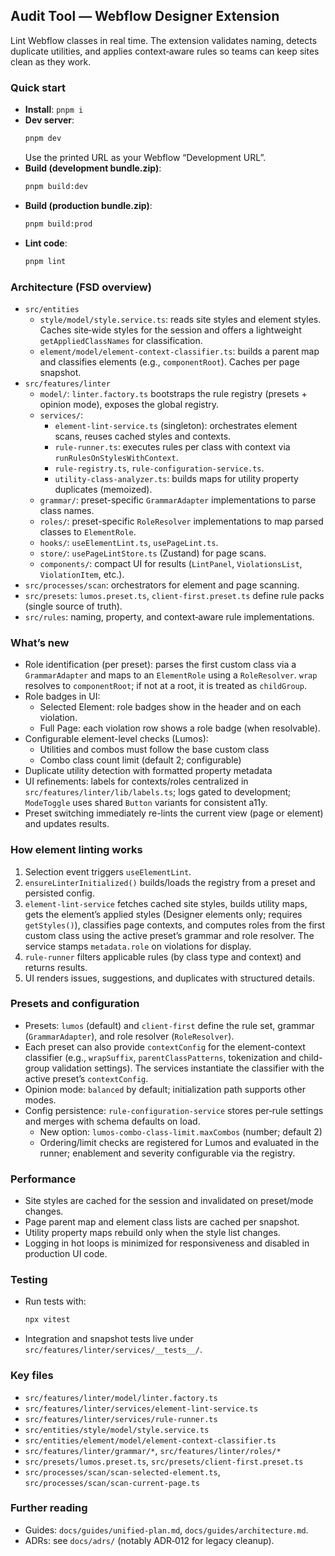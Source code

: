 ## Audit Tool — Webflow Designer Extension

Lint Webflow classes in real time. The extension validates naming, detects duplicate utilities, and applies context‑aware rules so teams can keep sites clean as they work.

### Quick start

- **Install**: `pnpm i`
- **Dev server**:
  ```bash
  pnpm dev
  ```
  Use the printed URL as your Webflow “Development URL”.
- **Build (development bundle.zip)**:
  ```bash
  pnpm build:dev
  ```
- **Build (production bundle.zip)**:
  ```bash
  pnpm build:prod
  ```
- **Lint code**:
  ```bash
  pnpm lint
  ```

### Architecture (FSD overview)

- `src/entities`
  - `style/model/style.service.ts`: reads site styles and element styles. Caches site‑wide styles for the session and offers a lightweight `getAppliedClassNames` for classification.
  - `element/model/element-context-classifier.ts`: builds a parent map and classifies elements (e.g., `componentRoot`). Caches per page snapshot.
- `src/features/linter`
  - `model/`: `linter.factory.ts` bootstraps the rule registry (presets + opinion mode), exposes the global registry.
  - `services/`:
    - `element-lint-service.ts` (singleton): orchestrates element scans, reuses cached styles and contexts.
    - `rule-runner.ts`: executes rules per class with context via `runRulesOnStylesWithContext`.
    - `rule-registry.ts`, `rule-configuration-service.ts`.
    - `utility-class-analyzer.ts`: builds maps for utility property duplicates (memoized).
  - `grammar/`: preset-specific `GrammarAdapter` implementations to parse class names.
  - `roles/`: preset-specific `RoleResolver` implementations to map parsed classes to `ElementRole`.
  - `hooks/`: `useElementLint.ts`, `usePageLint.ts`.
  - `store/`: `usePageLintStore.ts` (Zustand) for page scans.
  - `components/`: compact UI for results (`LintPanel`, `ViolationsList`, `ViolationItem`, etc.).
- `src/processes/scan`: orchestrators for element and page scanning.
- `src/presets`: `lumos.preset.ts`, `client-first.preset.ts` define rule packs (single source of truth).
- `src/rules`: naming, property, and context‑aware rule implementations.

### What’s new

- Role identification (per preset): parses the first custom class via a `GrammarAdapter` and maps to an `ElementRole` using a `RoleResolver`. `wrap` resolves to `componentRoot`; if not at a root, it is treated as `childGroup`.
- Role badges in UI:
  - Selected Element: role badges show in the header and on each violation.
  - Full Page: each violation row shows a role badge (when resolvable).
- Configurable element-level checks (Lumos):
  - Utilities and combos must follow the base custom class
  - Combo class count limit (default 2; configurable)
- Duplicate utility detection with formatted property metadata
- UI refinements: labels for contexts/roles centralized in `src/features/linter/lib/labels.ts`; logs gated to development; `ModeToggle` uses shared `Button` variants for consistent a11y.
- Preset switching immediately re-lints the current view (page or element) and updates results.

### How element linting works

1. Selection event triggers `useElementLint`.
2. `ensureLinterInitialized()` builds/loads the registry from a preset and persisted config.
3. `element-lint-service` fetches cached site styles, builds utility maps, gets the element’s applied styles (Designer elements only; requires `getStyles()`), classifies page contexts, and computes roles from the first custom class using the active preset’s grammar and role resolver. The service stamps `metadata.role` on violations for display.
4. `rule-runner` filters applicable rules (by class type and context) and returns results.
5. UI renders issues, suggestions, and duplicates with structured details.

### Presets and configuration

- Presets: `lumos` (default) and `client-first` define the rule set, grammar (`GrammarAdapter`), and role resolver (`RoleResolver`).
- Each preset can also provide `contextConfig` for the element-context classifier (e.g., `wrapSuffix`, `parentClassPatterns`, tokenization and child-group validation settings). The services instantiate the classifier with the active preset’s `contextConfig`.
- Opinion mode: `balanced` by default; initialization path supports other modes.
- Config persistence: `rule-configuration-service` stores per‑rule settings and merges with schema defaults on load.
  - New option: `lumos-combo-class-limit.maxCombos` (number; default 2)
  - Ordering/limit checks are registered for Lumos and evaluated in the runner; enablement and severity configurable via the registry.

### Performance

- Site styles are cached for the session and invalidated on preset/mode changes.
- Page parent map and element class lists are cached per snapshot.
- Utility property maps rebuild only when the style list changes.
- Logging in hot loops is minimized for responsiveness and disabled in production UI code.

### Testing

- Run tests with:
  ```bash
  npx vitest
  ```
- Integration and snapshot tests live under `src/features/linter/services/__tests__/`.

### Key files

- `src/features/linter/model/linter.factory.ts`
- `src/features/linter/services/element-lint-service.ts`
- `src/features/linter/services/rule-runner.ts`
- `src/entities/style/model/style.service.ts`
- `src/entities/element/model/element-context-classifier.ts`
- `src/features/linter/grammar/*`, `src/features/linter/roles/*`
- `src/presets/lumos.preset.ts`, `src/presets/client-first.preset.ts`
- `src/processes/scan/scan-selected-element.ts`, `src/processes/scan/scan-current-page.ts`

### Further reading

- Guides: `docs/guides/unified-plan.md`, `docs/guides/architecture.md`.
- ADRs: see `docs/adrs/` (notably ADR‑012 for legacy cleanup).
